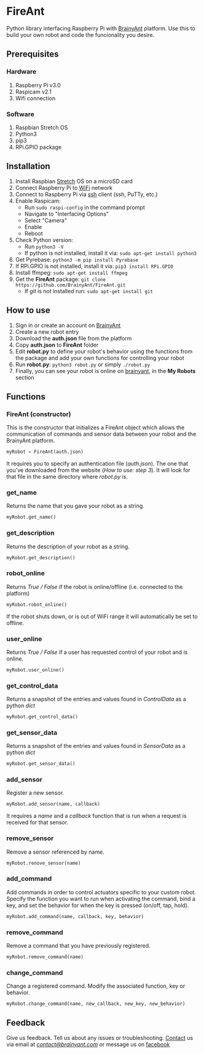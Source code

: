# FireAnt

Python library interfacing Raspberry Pi with [BrainyAnt](http://www.brainyant.com "Robots.Unite") platform.
Use this to build your own robot and code the funcionality you desire.

## Prerequisites

### Hardware

1. Raspberry Pi v3.0
2. Raspicam v2.1
3. Wifi connection

### Software

1. Raspbian Stretch OS
2. Python3
3. pip3
4. RPi.GPIO package

## Installation

1. Install Raspbian [Stretch](https://www.raspberrypi.org/downloads/raspbian/) OS on a microSD card
2. Connect Raspberry Pi to 
[WiFi](https://www.raspberrypi.org/documentation/configuration/wireless/wireless-cli.md "SETTING UP WIFI VIA THE COMMAND LINE") network
3. Connect to Raspberry Pi via [ssh](https://www.raspberrypi.org/documentation/remote-access/ssh/) 
client (ssh, PuTTy, etc.)
4. Enable Raspicam:
    - Run `sudo raspi-config` in the command prompt
    - Navigate to "Interfacing Options"
    - Select "Camera"
    - Enable
    - Reboot
5. Check Python version: 
    - Run `python3 -V`
    - If python is not installed, install it via: `sudo apt-get install python3`
6. Get Pyrebase: `python3 -m pip install Pyrebase`
7. If RPi.GPIO is not installed, install it via: `pip3 install RPi.GPIO`
8. Install ffmpeg: `sudo apt-get install ffmpeg`
9. Get the __FireAnt__ package: `git clone https://github.com/BrainyAnt/FireAnt.git`
    - If _git_ is not installed run: `sudo apt-get install git`

## How to use

1. Sign in or create an account on [BrainyAnt](http://www.brainyant.com "Robots.Unite")
2. Create a new robot entry
3. Download the __auth.json__ file from the platform
4. Copy __auth.json__ to __FireAnt__ folder
5. Edit __robot.py__ to define your robot's behavior using the functions from the package and add your own functions for controlling your robot
6. Run __robot.py__: `python3 robot.py` or simply `./robot.py`
7. Finally, you can see your robot is online on [brainyant](www.brainyant.com), in the __My Robots__ section

## Functions

### FireAnt (constructor)
This is the constructor that initializes a FireAnt object which allows the communication of commands and sensor data
between your robot and the BrainyAnt platform. 
```python
myRobot = FireAnt(auth.json)
```
It requires you to specify an authentication file (_auth.json_). The one that you've downloaded from the website 
(_How to use: step 3_). It will look for that file in the same directory where _robot.py_ is.

### get_name
Returns the name that you gave your robot as a string.
```python
myRobot.get_name()
```

### get_description
Returns the description of your robot as a string.
```python
myRobot.get_description()
```

### robot_online
Returns _True / False_ if the robot is online/offline (i.e. connected to the platform)
```python
myRobot.robot_online()
```
If the robot shuts down, or is out of WiFi range it will automatically be set to offline.

### user_online
Returns _True / False_ if a user has requested control of your robot and is online.
```python
myRobot.user_online()
```

### get_control_data
Returns a snapshot of the entries and values found in _ControlData_ as a python _dict_
```python
myRobot.get_control_data()
```

### get_sensor_data
Returns a snapshot of the entries and values found in _SensorData_ as a python _dict_
```python
myRobot.get_sensor_data()
```

### add_sensor
Register a new sensor.
```python
myRobot.add_sensor(name, callback)
```
It requires a _name_ and a _callback_ function that is run when a request is received for that 
sensor.

### remove_sensor
Remove a sensor referenced by name.
```python
myRobot.renove_sensor(name)
```

### add_command
Add commands in order to control actuators specific to your custom robot. Specify the function you want to run when activating the command, bind a key, and set the behavior for when the key is pressed (on/off, tap, hold).
```python
myRobot.add_command(name, callback, key, behavior)
```

### remove_command
Remove a command that you have previously registered.
```python
myRobot.remove_command(name)
```

### change_command
Change a registered command. Modify the associated function, key or behavior.
```python
myRobot.change_command(name, new_callback, new_key, new_behavior)
```

## Feedback
Give us feedback. Tell us about any issues or troubleshooting. [Contact](http://www.brainyant.com/contact) us via email 
at *contact@brainyant.com* or message us on [facebook](https://www.facebook.com/brainyantrobots/)
